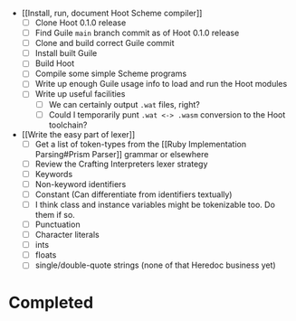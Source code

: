 - [[Install, run, document Hoot Scheme compiler]]
	- [ ] Clone Hoot 0.1.0 release 
	- [ ] Find Guile `main` branch commit as of Hoot 0.1.0 release
	- [ ] Clone and build correct Guile commit
	- [ ] Install built Guile
	- [ ] Build Hoot
	- [ ] Compile some simple Scheme programs
	- [ ] Write up enough Guile usage info to load and run the Hoot modules
	- [ ] Write up useful facilities
		- [ ] We can certainly output `.wat` files, right?
		- [ ] Could I temporarily punt `.wat <-> .wasm` conversion to the Hoot toolchain?
- [[Write the easy part of lexer]]
	- [ ] Get a list of token-types from the [[Ruby Implementation Parsing#Prism Parser]] grammar or elsewhere
	- [ ] Review the Crafting Interpreters lexer strategy
	- [ ] Keywords
	- [ ] Non-keyword identifiers
	- [ ] Constant (Can differentiate from identifiers textually)
	- [ ] I think class and instance variables might be tokenizable too. Do them if so.
	- [ ] Punctuation
	- [ ] Character literals
	- [ ] ints
	- [ ] floats
	- [ ] single/double-quote strings (none of that Heredoc business yet)

# Completed
